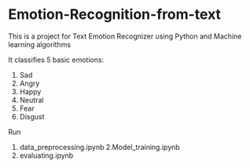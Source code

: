 # Emotion-Recognition-from-text

This is a project for Text Emotion Recognizer using Python and Machine learning algorithms

It classifies 5 basic emotions:
1. Sad
2. Angry
3. Happy
4. Neutral
5. Fear
6. Disgust

Run
1. data_preprocessing.ipynb
2.Model_training.ipynb
3. evaluating.ipynb

